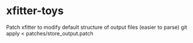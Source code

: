 # xfitter-toys

Patch xfitter to modify default structure of output files (easier to parse)
git apply < patches/store_output.patch
